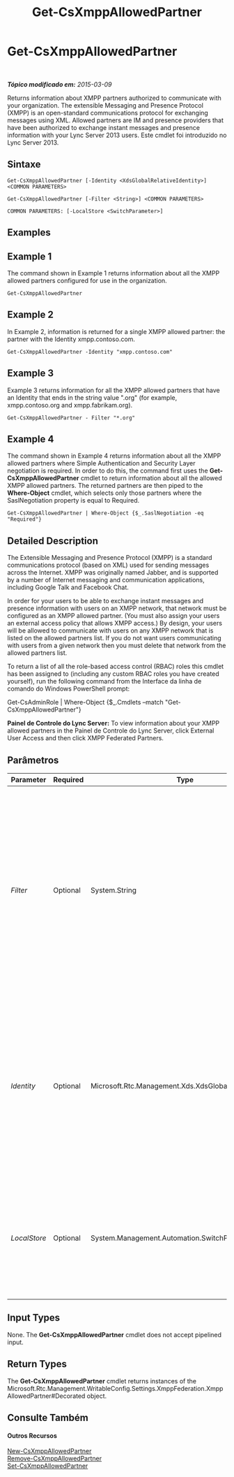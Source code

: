 ﻿---
title: Get-CsXmppAllowedPartner
TOCTitle: Get-CsXmppAllowedPartner
ms:assetid: 6d031b38-325a-4196-998f-c473390f2055
ms:mtpsurl: https://technet.microsoft.com/pt-br/library/JJ204981(v=OCS.15)
ms:contentKeyID: 49307029
ms.date: 05/19/2016
mtps_version: v=OCS.15
ms.translationtype: HT
---

# Get-CsXmppAllowedPartner

 

_**Tópico modificado em:** 2015-03-09_

Returns information about XMPP partners authorized to communicate with your organization. The extensible Messaging and Presence Protocol (XMPP) is an open-standard communications protocol for exchanging messages using XML. Allowed partners are IM and presence providers that have been authorized to exchange instant messages and presence information with your Lync Server 2013 users. Este cmdlet foi introduzido no Lync Server 2013.

## Sintaxe

    Get-CsXmppAllowedPartner [-Identity <XdsGlobalRelativeIdentity>] <COMMON PARAMETERS>

    Get-CsXmppAllowedPartner [-Filter <String>] <COMMON PARAMETERS>

    COMMON PARAMETERS: [-LocalStore <SwitchParameter>]

## Examples

## Example 1

The command shown in Example 1 returns information about all the XMPP allowed partners configured for use in the organization.

    Get-CsXmppAllowedPartner

## Example 2

In Example 2, information is returned for a single XMPP allowed partner: the partner with the Identity xmpp.contoso.com.

    Get-CsXmppAllowedPartner -Identity "xmpp.contoso.com"

## Example 3

Example 3 returns information for all the XMPP allowed partners that have an Identity that ends in the string value ".org" (for example, xmpp.contoso.org and xmpp.fabrikam.org).

    Get-CsXmppAllowedPartner - Filter "*.org"

## Example 4

The command shown in Example 4 returns information about all the XMPP allowed partners where Simple Authentication and Security Layer negotiation is required. In order to do this, the command first uses the **Get-CsXmppAllowedPartner** cmdlet to return information about all the allowed XMPP allowed partners. The returned partners are then piped to the **Where-Object** cmdlet, which selects only those partners where the SaslNegotiation property is equal to Required.

    Get-CsXmppAllowedPartner | Where-Object {$_.SaslNegotiation -eq "Required"}

## Detailed Description

The Extensible Messaging and Presence Protocol (XMPP) is a standard communications protocol (based on XML) used for sending messages across the Internet. XMPP was originally named Jabber, and is supported by a number of Internet messaging and communication applications, including Google Talk and Facebook Chat.

In order for your users to be able to exchange instant messages and presence information with users on an XMPP network, that network must be configured as an XMPP allowed partner. (You must also assign your users an external access policy that allows XMPP access.) By design, your users will be allowed to communicate with users on any XMPP network that is listed on the allowed partners list. If you do not want users communicating with users from a given network then you must delete that network from the allowed partners list.

To return a list of all the role-based access control (RBAC) roles this cmdlet has been assigned to (including any custom RBAC roles you have created yourself), run the following command from the Interface da linha de comando do Windows PowerShell prompt:

Get-CsAdminRole | Where-Object {$\_.Cmdlets –match "Get-CsXmppAllowedPartner"}

**Painel de Controle do Lync Server:** To view information about your XMPP allowed partners in the Painel de Controle do Lync Server, click External User Access and then click XMPP Federated Partners.

## Parâmetros


<table>
<colgroup>
<col style="width: 25%" />
<col style="width: 25%" />
<col style="width: 25%" />
<col style="width: 25%" />
</colgroup>
<thead>
<tr class="header">
<th>Parameter</th>
<th>Required</th>
<th>Type</th>
<th>Description</th>
</tr>
</thead>
<tbody>
<tr class="odd">
<td><p><em>Filter</em></p></td>
<td><p>Optional</p></td>
<td><p>System.String</p></td>
<td><p>Enables you to use wildcards when specifying the Identities of the XMPP allowed partner (or partners) to be returned. For example the filter value &quot;*.org&quot; returns a collection of all the XMPP allowed partners that have an Identity that ends with the string value &quot;.org&quot;.</p></td>
</tr>
<tr class="even">
<td><p><em>Identity</em></p></td>
<td><p>Optional</p></td>
<td><p>Microsoft.Rtc.Management.Xds.XdsGlobalRelativeIdentity</p></td>
<td><p>Fully qualified domain name (FQDN) of the XMPP allowed partner to be returned (for example, fabrikam.com). If neither this parameter nor the Filter parameter is specified, then all the XMPP partners configured for use in your organization are returned.</p></td>
</tr>
<tr class="odd">
<td><p><em>LocalStore</em></p></td>
<td><p>Optional</p></td>
<td><p>System.Management.Automation.SwitchParameter</p></td>
<td><p>Retrieves the XMPP allowed partner data from the local replica of the Central Management store rather than from the Central Management store itself.</p></td>
</tr>
</tbody>
</table>


## Input Types

None. The **Get-CsXmppAllowedPartner** cmdlet does not accept pipelined input.

## Return Types

The **Get-CsXmppAllowedPartner** cmdlet returns instances of the Microsoft.Rtc.Management.WritableConfig.Settings.XmppFederation.XmppAllowedPartner\#Decorated object.

## Consulte Também

#### Outros Recursos

[New-CsXmppAllowedPartner](new-csxmppallowedpartner.md)  
[Remove-CsXmppAllowedPartner](remove-csxmppallowedpartner.md)  
[Set-CsXmppAllowedPartner](set-csxmppallowedpartner.md)

